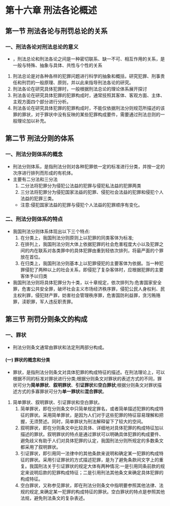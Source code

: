 # 第十六章 刑法各论概述
## 第一节 刑法各论与刑罚总论的关系
### 一、刑法各论对刑法总论的意义
- ，刑法总论和刑法各论之间是一种密切联系、缺一不可、相互作用的关系，是一般与特殊、抽象与具体、共性与个性的关系
1. 刑法总论是对各种各样的犯罪问题进行科学的抽象和概括，研究犯罪、刑事贵任和刑罚的一般原理、原则，并以此来指导刑法各论的研究。
2. 刑法各论在研究具体犯罪时，一般根据刑法总论的理论体系展开探讨
3. 刑法各论在研究具体犯罪的犯罪构成时，通常技照其客体、客观方面、主体、主观方面四个部分进行分析。
4. 刑法各论在研究具体犯罪的犯罪构成时，不能仅依据刑法分则规范所描述的该罪的罪状，对于罪状中没有反映的某些犯罪构成要件，需要通过刑法总则的一般理论加以补充。
## 第二节 刑法分则的体系
### 一、刑法分则体系的概念
- 刑法分则体系，是指刑法分则对各种犯罪依一定的标准进行分类，并按一定的次序进行排列而形成的有机体。
- 主要有二分法和三分法
  1. 二分法将犯罪分为侵犯公法益的犯罪与侵犯私法益的犯罪两类
  2. 三分法将犯罪分为侵犯国家法益的犯罪、侵犯社会法益的犯罪和侵犯个人法益的犯罪三类。
  - 注意:侵犯国家法益的犯罪与侵犯个人法益的犯罪顺序有变化。
### 二、刑法分则体系的特点
- 我国刑法分则体系体现出以下三个特点:
  1. 在分类上，我国刑法分则原则上以犯罪的同类客体为标准;
  2. 在排列上，我国刑法分则大体上依据犯罪的社会危害程度大小以及犯罪之间的内在联系对各类罪中的具体犯罪由重到轻依次排列，将最严面的个罪放在首位。
  3. 在归类上，我国刑法分则基本上以犯罪侵犯的主要客体为依据。当一种犯罪侵犯了两种以上的社会关系，即侵犯了复杂客体时，应根据犯罪的主要客体予以归类
- 我国刑法分则将具体犯罪分为十类，以十章规定，依次排列为:危害国家安全罪，危害公共安全罪，破坏社会主义市场经济秩序罪，侵犯公民人身权利、民主权利罪，侵犯财产罪，妨害社会管理秩序罪，危害国防利益罪，贪污贿赂罪，渎职罪，军人违反职责罪。
## 第三节 刑罚分则条文的构成
### 一、罪状
- 刑法分则条文通常由罪状和法定刑两部分构成。
#### (一) 罪状的概念和分类
- 罪状，是指刑法分则条文对具体犯罪的构成特征的描述。在刑法理论上，可以根据不同的标准对罪状进行分类;根据分则条文对罪状的表述方式的不同，罪状可分为**简单罪状**、**叙明罪状**、**引证罪状**和**空白罪状**;根据分则条文对罪状描述方式的多寡罪状可分为**单一罪状**和**混合罪状**。
1. 简单罪状、叙明罪状、引证罪状和空白罪状。
   1. 简单罪状，即在分则条文中只简单规定罪名，或者简单描述犯罪的构成特征的罪状。采用简单罪状，是因为人们对于这些犯罪的特征容易理解和把握，无须赘述。同时，简单罪状为刑法解释留下了较大的空间。
   2. 叙明罪状，即在分则条文中比较具体、详细地对具体犯罪的构成特征加以描述的罪状。叙明罪状的特点是通过罪状可以明确具体犯罪的构成要件、避免歧义有助于人们对具体犯罪的认定，我国刑法分则所规定的多数条文都采用了叙明罪状。
   3. 引证罪状，即引用同一法律中的其他条款来说明和确定某一犯罪的构成特征的罪状。采用引证罪状的方式描述犯罪，是为了避免条款间文字上的重复。我国刑法关于引证罪状的规定大体有两种情况:一是引用同条前款的规定来说明后款的犯罪构成特征；二是引用刑法其他条文来确定具体犯罪的构成特征。
   4. 空白罪状，又称参见罪状，即在刑法分则条文中指明要参照其他法律、法规的规定,来确定某一犯罪的构成特征的罪状。空白罪状的特点是参照其他法规，避免刑法条文的复杂表述。

